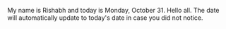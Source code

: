 My name is Rishabh and today is Monday, October 31. Hello all. The date will automatically update to today's date in case you did not notice.
